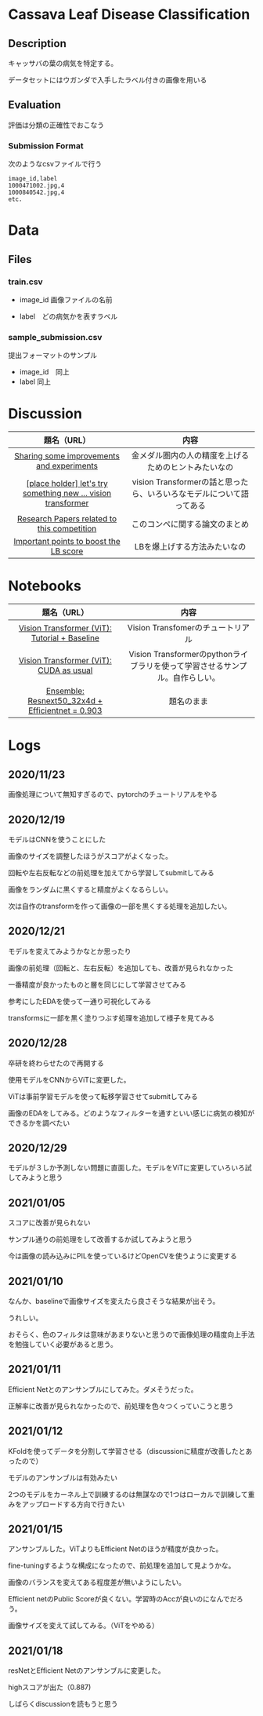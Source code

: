 # Cassava Leaf Disease Classification

## Description

キャッサバの葉の病気を特定する。

データセットにはウガンダで入手したラベル付きの画像を用いる

## Evaluation

評価は分類の正確性でおこなう

### Submission Format

次のようなcsvファイルで行う

```
image_id,label
1000471002.jpg,4
1000840542.jpg,4
etc.
```

# Data

## Files

### train.csv

- image_id 画像ファイルの名前

- label　どの病気かを表すラベル

### sample_submission.csv

提出フォーマットのサンプル

- image_id　同上
- label 同上

# Discussion

|                                                                   題名（URL）                                                                   |                                 内容                                 |
| :---------------------------------------------------------------------------------------------------------------------------------------------: | :------------------------------------------------------------------: |
|           [Sharing some improvements and experiments](https://www.kaggle.com/c/cassava-leaf-disease-classification/discussion/203594)           |         金メダル圏内の人の精度を上げるためのヒントみたいなの         |
| [[place holder] let's try something new ... vision transformer](https://www.kaggle.com/c/cassava-leaf-disease-classification/discussion/199276) | vision Transformerの話と思ったら、いろいろなモデルについて語ってある |
|          [Research Papers related to this competition](https://www.kaggle.com/c/cassava-leaf-disease-classification/discussion/198146)          |                    このコンペに関する論文のまとめ                    |
|            [Important points to boost the LB score](https://www.kaggle.com/c/cassava-leaf-disease-classification/discussion/208402)             |                     LBを爆上げする方法みたいなの                     |

# Notebooks


|                                                             題名（URL）                                                             |                                     内容                                     |
| :---------------------------------------------------------------------------------------------------------------------------------: | :--------------------------------------------------------------------------: |
|     [Vision Transformer (ViT): Tutorial + Baseline](https://www.kaggle.com/abhinand05/vision-transformer-vit-tutorial-baseline)     |                      Vision Transfomerのチュートリアル                       |
|       [Vision Transformer (ViT): CUDA as usual](https://www.kaggle.com/szuzhangzhi/vision-transformer-vit-cuda-as-usual/data)       | Vision Transformerのpythonライブラリを使って学習させるサンプル。自作らしい。 |
| [Ensemble: Resnext50_32x4d + Efficientnet = 0.903](https://www.kaggle.com/japandata509/ensemble-resnext50-32x4d-efficientnet-0-903) |                                  題名のまま                                  |

# Logs

## 2020/11/23

画像処理について無知すぎるので、pytorchのチュートリアルをやる

## 2020/12/19

モデルはCNNを使うことにした

画像のサイズを調整したほうがスコアがよくなった。

回転や左右反転などの前処理を加えてから学習してsubmitしてみる

画像をランダムに黒くすると精度がよくなるらしい。

次は自作のtransformを作って画像の一部を黒くする処理を追加したい。

## 2020/12/21

モデルを変えてみようかなとか思ったり

画像の前処理（回転と、左右反転）を追加しても、改善が見られなかった

一番精度が良かったものと層を同じにして学習させてみる

参考にしたEDAを使って一通り可視化してみる

transformsに一部を黒く塗りつぶす処理を追加して様子を見てみる

## 2020/12/28

卒研を終わらせたので再開する

使用モデルをCNNからViTに変更した。

ViTは事前学習モデルを使って転移学習させてsubmitしてみる

画像のEDAをしてみる。どのようなフィルターを通すといい感じに病気の検知ができるかを調べたい

## 2020/12/29

モデルが３しか予測しない問題に直面した。モデルをViTに変更していろいろ試してみようと思う

## 2021/01/05

スコアに改善が見られない

サンプル通りの前処理をして改善するか試してみようと思う

今は画像の読み込みにPILを使っているけどOpenCVを使うように変更する

## 2021/01/10

なんか、baselineで画像サイズを変えたら良さそうな結果が出そう。

うれしい。

おそらく、色のフィルタは意味があまりないと思うので画像処理の精度向上手法を勉強していく必要があると思う。

## 2021/01/11

Efficient Netとのアンサンブルにしてみた。ダメそうだった。

正解率に改善が見られなかったので、前処理を色々つくっていこうと思う

## 2021/01/12

KFoldを使ってデータを分割して学習させる（discussionに精度が改善したとあったので）

モデルのアンサンブルは有効みたい

2つのモデルをカーネル上で訓練するのは無謀なので1つはローカルで訓練して重みをアップロードする方向で行きたい

## 2021/01/15

アンサンブルした。ViTよりもEfficient Netのほうが精度が良かった。

fine-tuningするような構成になったので、前処理を追加して見ようかな。

画像のバランスを変えてある程度差が無いようにしたい。

Efficient netのPublic Scoreが良くない。学習時のAccが良いのになんでだろう。

画像サイズを変えて試してみる。（ViTをやめる）

## 2021/01/18

resNetとEfficient Netのアンサンブルに変更した。

highスコアが出た（0.887)

しばらくdiscussionを読もうと思う